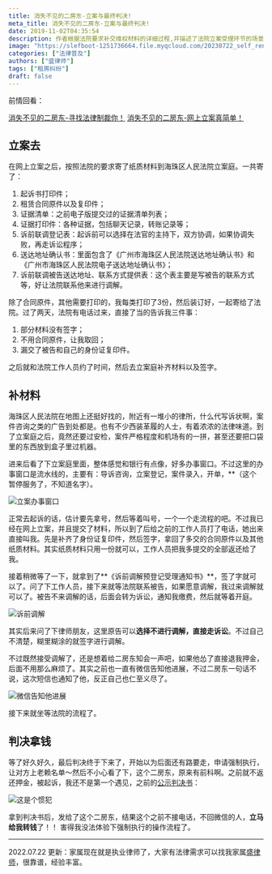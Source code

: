 ```yaml
---
title: 消失不见的二房东-立案与最终判决!
meta_title: 消失不见的二房东-立案与最终判决!
date: 2019-11-02T04:35:54
description: 作者根据法院要求补交维权材料的详细过程,并描述了法院立案受理环节的场景。法院受理后进入诉前调解程序,作者耐心等待调解结果,同时告知被告情况,展现调解善意。最终法院作出判决,结果显示被告有同类违约前科,标志着维权胜利。
image: "https://slefboot-1251736664.file.myqcloud.com/20230722_self_rent_done_1.png"
categories: ["法律普及"]
authors: ["盛律师"]
tags: ["租房纠纷"]
draft: false
---
```


前情回看：

[消失不见的二房东-寻找法律制裁你！](https://shenglvshi.cn/rent_01/)
[消失不见的二房东-网上立案真简单！](https://shenglvshi.cn/rent_02/)

## 立案去

在网上立案之后，按照法院的要求寄了纸质材料到海珠区人民法院立案庭。一共寄了：

1. 起诉书打印件；
2. 租赁合同原件以及复印件；
3. 证据清单：之前电子版提交过的证据清单列表；
4. 证据打印件：各种证据，包括聊天记录，转账记录等；
5. 诉前联调登记表：起诉前可以选择在法官的主持下，双方协调，如果协调失败，再走诉讼程序；
6. 送达地址确认书：里面包含了《广州市海珠区人民法院送达地址确认书》和《广州市海珠区人民法院电子送达地址确认书》；
7. 诉前联调被告送达地址、联系方式提供表：这个表主要是写被告的联系方式等，好让法院联系他来进行调解。

除了合同原件，其他需要打印的，我每类打印了3份，然后装订好，一起寄给了法院。过了两天，法院有电话过来，直接了当的告诉我三件事：

1. 部分材料没有签字；
2. 不用合同原件，让我取回；
3. 漏交了被告和自己的身份证复印件。

之后就和法院工作人员约了时间，然后去立案庭补齐材料以及签字。

## 补材料

海珠区人民法院在地图上还挺好找的，附近有一堆小的律所，什么代写诉状啊，案件咨询之类的广告到处都是。也有不少西装革履的人士，有着浓浓的法律味道。到了立案庭之后，竟然还要过安检，案件严格程度和机场有的一拼，甚至还要把口袋里的东西放到盒子里过机器。

进来后看了下立案庭里面，整体感觉和银行有点像，好多办事窗口。不过这里的办事窗口是流水线的，主要有：导诉咨询，立案登记，案件录入，开单，**（这个暂停服务了，不知道名字）。

![立案办事窗口](https://slefboot-1251736664.file.myqcloud.com/20230722_self_rent_done_1.png)

正常去起诉的话，估计要先拿号，然后等着叫号，一个一个走流程的吧。不过我已经在网上立案，并且提交了材料，所以到了后给之前的工作人员打了电话，她出来直接叫我。先是补齐了身份证复印件，然后签字，拿回了多交的合同原件以及其他纸质材料。其实纸质材料只用一份就可以，工作人员把我多提交的全部返还给了我。

接着稍微等了一下，就拿到了**《诉前调解预登记受理通知书》**，签了字就可以了。问了下工作人员，接下来就等法院联系被告，如果愿意调解，我过来调解就可以了。被告不来调解的话，后面会转为诉讼，通知我缴费，然后就等着开庭。

![诉前调解](https://slefboot-1251736664.file.myqcloud.com/20230722_self_rent_done_2.png)

其实后来问了下律师朋友，这里原告可以**选择不进行调解，直接走诉讼**。不过自己不清楚，糊里糊涂的就签字进行调解。

不过既然接受调解了，还是想着给二房东知会一声吧，如果他怂了直接退我押金，后面不用那么麻烦了。其实之前也一直有微信告知他进展，不过二房东一句话不说，这次短信也通知了他，反正自己也仁至义尽了。

![微信告知他进展](https://slefboot-1251736664.file.myqcloud.com/20230722_self_rent_done_3.png)

接下来就坐等法院的流程了。

## 判决拿钱

等了好久好久，最后判决终于下来了，开始以为后面还有路要走，申请强制执行，让对方上老赖名单～然后不小心看了下，这个二房东，原来有前科啊。之前就不返还押金，被起诉，我还不是第一个遇见，之前的[公示判决书](http://wenshu.court.gov.cn/website/wenshu/181107ANFZ0BXSK4/index.html?docId=5e90493a1c574ed8a09caba900eee5c0)：

![这是个惯犯](https://slefboot-1251736664.file.myqcloud.com/20230722_self_rent_done_4.png)

拿到判决书后，发给了这个二房东，结果这个之前不接电话，不回微信的人，**立马给我转钱**了！！ 害得我没法体验下强制执行的操作流程了。

---
2022.07.22 更新：家属现在就是执业律师了，大家有法律需求可以找我家属[盛律师](https://shenglvshi.cn/about)，很靠谱，经验丰富。